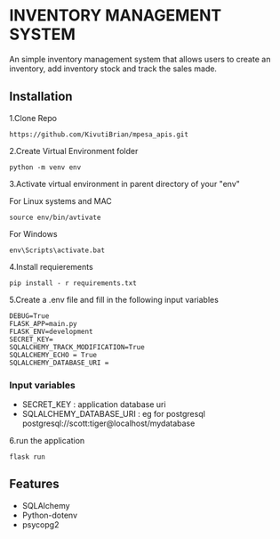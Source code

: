 # INVENTORY MANAGEMENT SYSTEM

An simple inventory management system that allows users to create an inventory,
add inventory stock and track the sales made.

## Installation

1.Clone Repo

```
https://github.com/KivutiBrian/mpesa_apis.git
```

2.Create Virtual Environment folder

```
python -m venv env
```

3.Activate virtual environment in parent directory of your "env"

For Linux systems and MAC

```
source env/bin/avtivate
```

For Windows

```
env\Scripts\activate.bat
```

4.Install requierements
```
pip install - r requirements.txt
```

5.Create a .env file and fill in  the following input variables
```
DEBUG=True
FLASK_APP=main.py
FLASK_ENV=development
SECRET_KEY=
SQLALCHEMY_TRACK_MODIFICATION=True
SQLALCHEMY_ECHO = True
SQLALCHEMY_DATABASE_URI = 

``` 

### Input variables
* SECRET_KEY : application database uri
* SQLALCHEMY_DATABASE_URI : eg for postgresql postgresql://scott:tiger@localhost/mydatabase

6.run the application
```
flask run
```

## Features
* SQLAlchemy
* Python-dotenv
* psycopg2

